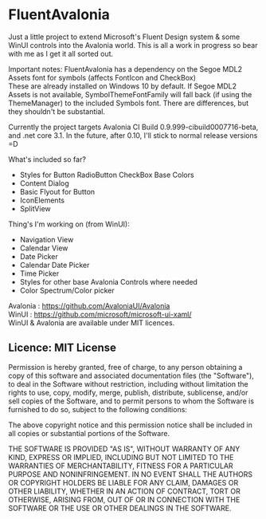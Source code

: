 # FluentAvalonia

Just a little project to extend Microsoft's Fluent Design system & some WinUI controls into the Avalonia world. This is all a work in progress so bear with me as I get it all sorted out. 

Important notes:
FluentAvalonia has a dependency on the Segoe MDL2 Assets font for symbols (affects FontIcon and CheckBox)    
These are already installed on Windows 10 by default. If Segoe MDL2 Assets is not available, SymbolThemeFontFamily will fall back (if using the ThemeManager) to the included Symbols font. There are differences, but they shouldn't be substantial.

Currently the project targets Avalonia CI Build 0.9.999-cibuild0007716-beta, and .net core 3.1. In the future, after 0.10, I'll stick to normal release versions =D

What's included so far?
- Styles for
   Button
   RadioButton
   CheckBox
   Base Colors
- Content Dialog
- Basic Flyout for Button
- IconElements
- SplitView

Thing's I'm working on (from WinUI):
- Navigation View
- Calendar View
- Date Picker
- Calendar Date Picker
- Time Picker
- Styles for other base Avalonia Controls where needed
- Color Spectrum/Color picker



Avalonia : https://github.com/AvaloniaUI/Avalonia  
WinUI : https://github.com/microsoft/microsoft-ui-xaml/  
WinUI & Avalonia are available under MIT licences.

## Licence: MIT License

Permission is hereby granted, free of charge, to any person obtaining a copy of this software and associated documentation files (the "Software"), to deal in the Software without restriction, including without limitation the rights to use, copy, modify, merge, publish, distribute, sublicense, and/or sell copies of the Software, and to permit persons to whom the Software is furnished to do so, subject to the following conditions:

The above copyright notice and this permission notice shall be included in all copies or substantial portions of the Software.

THE SOFTWARE IS PROVIDED "AS IS", WITHOUT WARRANTY OF ANY KIND, EXPRESS OR IMPLIED, INCLUDING BUT NOT LIMITED TO THE WARRANTIES OF MERCHANTABILITY, FITNESS FOR A PARTICULAR PURPOSE AND NONINFRINGEMENT. IN NO EVENT SHALL THE AUTHORS OR COPYRIGHT HOLDERS BE LIABLE FOR ANY CLAIM, DAMAGES OR OTHER LIABILITY, WHETHER IN AN ACTION OF CONTRACT, TORT OR OTHERWISE, ARISING FROM, OUT OF OR IN CONNECTION WITH THE SOFTWARE OR THE USE OR OTHER DEALINGS IN THE SOFTWARE.


